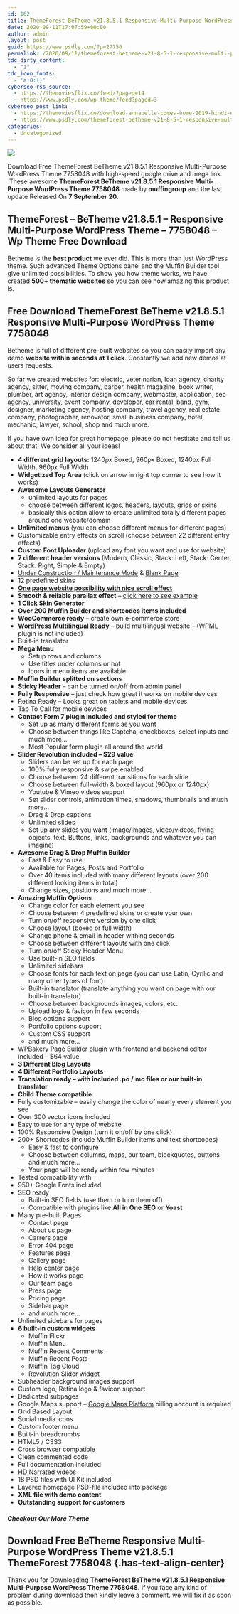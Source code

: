 ```yaml
---
id: 162
title: ThemeForest BeTheme v21.8.5.1 Responsive Multi-Purpose WordPress Theme 7758048
date: 2020-09-11T17:07:59+00:00
author: admin
layout: post
guid: https://www.psdly.com/?p=27750
permalink: /2020/09/11/themeforest-betheme-v21-8-5-1-responsive-multi-purpose-wordpress-theme-7758048/
tdc_dirty_content:
  - "1"
tdc_icon_fonts:
  - 'a:0:{}'
cyberseo_rss_source:
  - https://themoviesflix.co/feed/?paged=14
  - https://www.psdly.com/wp-theme/feed?paged=3
cyberseo_post_link:
  - https://themoviesflix.co/download-annabelle-comes-home-2019-hindi-english-480p-720p-1080p/
  - https://www.psdly.com/themeforest-betheme-v21-8-5-1-responsive-multi-purpose-wordpress-theme-7758048
categories:
  - Uncategorized
---
```

<div>
  <img src="https://i2.wp.com/www.psdly.com/wp-content/uploads/2020/09/ThemeForest-BeTheme-v21.8.5.1-Responsive-Multi-Purpose-WordPress-Theme-7758048.jpg" class="ff-og-image-inserted" />
</div>

Download Free ThemeForest BeTheme v21.8.5.1 Responsive Multi-Purpose WordPress Theme 7758048 with high-speed google drive and mega link. &nbsp;These awesome&nbsp;**ThemeForest BeTheme v21.8.5.1 Responsive Multi-Purpose WordPress Theme 7758048**&nbsp;made by&nbsp;**muffingroup**&nbsp;and the last update Released On&nbsp;**7 September 20**.

## **ThemeForest – BeTheme v21.8.5.1 – Responsive Multi-Purpose WordPress Theme – 7758048** – Wp Theme Free Download

Betheme is the&nbsp;**best product**&nbsp;we ever did. This is more than just WordPress theme. Such advanced Theme Options panel and the Muffin Builder tool give unlimited possibilities. To show you how theme works, we have created&nbsp;**500+ thematic websites**&nbsp;so you can see how amazing this product is.

## **Free Download ThemeForest BeTheme v21.8.5.1 Responsive Multi-Purpose WordPress Theme 7758048**

Betheme is full of different pre-built websites so you can easily import any demo&nbsp;**website within seconds at 1 click**. Constantly we add new demos at users requests.

So far we created websites for: electric, veterinarian, loan agency, charity agency, sitter, moving company, barber, health magazine, book writer, plumber, art agency, interior design company, webmaster, application, seo agency, university, event company, developer, car rental, band, gym, designer, marketing agency, hosting company, travel agency, real estate company, photographer, renovator, small business company, hotel, mechanic, lawyer, school, shop and much more.

If you have own idea for great homepage, please do not hestitate and tell us about that. We consider all your ideas!

  * **4 different grid layouts:**&nbsp;1240px Boxed, 960px Boxed, 1240px Full Width, 960px Full Width
  * **Widgetized Top Area**&nbsp;(click on arrow in right top corner to see how it works)
  * **Awesome Layouts Generator** 
      * unlimited layouts for pages
      * choose between different logos, headers, layouts, grids or skins
      * basically this option allow to create unlimited totally different pages around one website/domain
  * **Unlimited menus**&nbsp;(you can choose different menus for different pages)
  * Customizable entry effects on scroll (choose between 22 different entry effects)
  * **Custom Font Uploader**&nbsp;(upload any font you want and use for website)
  * **7 different header versions**&nbsp;(Modern, Classic, Stack: Left, Stack: Center, Stack: Right, Simple & Empty)
  * <a href="https://themes.muffingroup.com/be/theme/pages/under-construction/" rel="nofollow noopener noreferrer" target="_blank">Under Construction / Maintenance Mode</a>&nbsp;&&nbsp;<a href="https://themes.muffingroup.com/be/theme/pages/blank-page/" rel="nofollow noopener noreferrer" target="_blank">Blank Page</a>
  * 12 predefined skins
  * **<a href="https://themes.muffingroup.com/be/agency2/" rel="nofollow noopener noreferrer" target="_blank">One page website possibility with nice scroll effect</a>**
  * **Smooth & reliable parallax effect**&nbsp;–&nbsp;<a href="https://themes.muffingroup.com/be/parallax/" rel="nofollow noopener noreferrer" target="_blank">click here to see example</a>
  * **1 Click Skin Generator**
  * **Over 200 Muffin Builder and shortcodes items included**
  * **WooCommerce ready**&nbsp;– create own e-commerce store
  * **<a href="https://wpml.org/?aid=29349&affiliate_key=aCEsSE0ka33p" rel="nofollow noopener noreferrer" target="_blank">WordPress Multilingual Ready</a>**&nbsp;– build multilingual website – (WPML plugin is not included)
  * Built-in translator
  * **Mega Menu** 
      * Setup rows and columns
      * Use titles under columns or not
      * Icons in menu items are available
  * **Muffin Builder splitted on sections**
  * **Sticky Header**&nbsp;– can be turned on/off from admin panel
  * **Fully Responsive**&nbsp;– just check how great it works on mobile devices
  * Retina Ready – Looks great on tablets and mobile devices
  * Tap To Call for mobile devices
  * **Contact Form 7 plugin included and styled for theme** 
      * Set up as many different forms as you want
      * Choose between things like Captcha, checkboxes, select inputs and much more…
      * Most Popular form plugin all around the world
  * **Slider Revolution included – $29 value** 
      * Sliders can be set up for each page
      * 100% fully responsive & swipe enabled
      * Choose between 24 different transitions for each slide
      * Choose between full-width & boxed layout (960px or 1240px)
      * Youtube & Vimeo videos support
      * Set slider controls, animation times, shadows, thumbnails and much more…
      * Drag & Drop captions
      * Unlimited slides
      * Set up any slides you want (image/images, video/videos, flying objects, text, Buttons, links, backgrounds and whatever you can imagine)
  * **Awesome Drag & Drop Muffin Builder** 
      * Fast & Easy to use
      * Available for Pages, Posts and Portfolio
      * Over 40 items included with many different layouts (over 200 different looking items in total)
      * Change sizes, positions and much more…
  * **Amazing Muffin Options** 
      * Change color for each element you see
      * Choose between 4 predefined skins or create your own
      * Turn on/off responsive version by one click
      * Choose layout (boxed or full width)
      * Change phone & email in header withing seconds
      * Choose between different layouts with one click
      * Turn on/off Sticky Header Menu
      * Use built-in SEO fields
      * Unlimited sidebars
      * Choose fonts for each text on page (you can use Latin, Cyrilic and many other types of font)
      * Built-in translator (translate anything you want on page with our built-in translator)
      * Choose between backgrounds images, colors, etc.
      * Upload logo & favicon in few seconds
      * Blog options support
      * Portfolio options support
      * Custom CSS support
      * and much more…
  * WPBakery Page Builder plugin with frontend and backend editor included – $64 value
  * **3 Different Blog Layouts**
  * **4 Different Portfolio Layouts**
  * **Translation ready – with included .po /.mo files or our built-in translator**
  * **Child Theme compatible**
  * Fully customizable – easily change the color of nearly every element you see
  * Over 300 vector icons included
  * Easy to use for any type of website
  * 100% Responsive Design (turn it on/off by one click)
  * 200+ Shortcodes (include Muffin Builder items and text shortcodes) 
      * Easy & fast to configure
      * Choose between columns, maps, our team, blockquotes, buttons and much more…
      * Your page will be ready within few minutes
  * Tested compatibility with
  * 950+ Google Fonts included
  * SEO ready 
      * Built-in SEO fields (use them or turn them off)
      * Compatible with plugins like&nbsp;**All in One SEO**&nbsp;or&nbsp;**Yoast**
  * Many pre-built Pages 
      * Contact page
      * About us page
      * Carrers page
      * Error 404 page
      * Features page
      * Gallery page
      * Help center page
      * How it works page
      * Our team page
      * Press page
      * Pricing page
      * Sidebar page
      * and much more…
  * Unlimited sidebars for pages
  * **6 built-in custom widgets** 
      * Muffin Flickr
      * Muffin Menu
      * Muffin Recent Comments
      * Muffin Recent Posts
      * Muffin Tag Cloud
      * Revolution Slider widget
  * Subheader background images support
  * Custom logo, Retina logo & favicon support
  * Dedicated subpages
  * Google Maps support –&nbsp;<a href="https://cloud.google.com/maps-platform/" rel="nofollow noopener noreferrer" target="_blank">Google Maps Platform</a>&nbsp;billing account is required
  * Grid Based Layout
  * Social media icons
  * Custom footer menu
  * Built-in breadcrumbs
  * HTML5 / CSS3
  * Cross browser compatible
  * Clean commented code
  * Full documentation included
  * HD Narrated videos
  * 18 PSD files with UI Kit included
  * Layered homepage PSD-file included into package
  * **XML file with demo content**
  * **Outstanding support for customers**

##### **Checkout Our More Theme**

## **Download Free BeTheme Responsive Multi-Purpose WordPress Theme v21.8.5.1 ThemeForest 7758048** {.has-text-align-center}

Thank you for Downloading&nbsp;**ThemeForest BeTheme v21.8.5.1 Responsive Multi-Purpose WordPress Theme 7758048**. If you face any kind of problem during download then kindly leave a comment. we will fix it as soon as possible.
